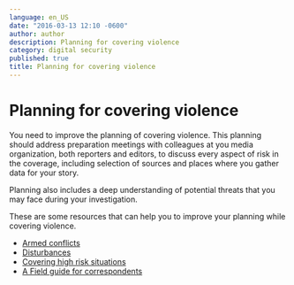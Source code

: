 ```yaml
---
language: en_US
date: "2016-03-13 12:10 -0600"
author: author
description: Planning for covering violence
category: digital security
published: true
title: Planning for covering violence
---
```



# Planning for covering violence
You need to improve the planning of covering violence. This planning should address preparation meetings with colleagues at you media organization, both reporters and editors, to discuss every aspect of risk in the coverage, including selection of sources and places where you gather data for your story.

Planning also includes a deep understanding of potential threats that you may face during your investigation.

These are some resources that can help you to improve your planning while covering  violence.

- [Armed conflicts](https://www.cpj.org/reports/2012/04/armed-conflict.php)
- [Disturbances](https://www.cpj.org/reports/2012/04/journalist-security-guide.php)
- [Covering high risk situations](http://www.saladeprensa.org/art1039.htm)
- [A Field guide for correspondents](http://thegroundtruthproject.org/2015/02/12/our-field-guide/)